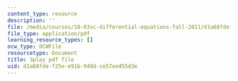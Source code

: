 ```yaml
---
content_type: resource
description: ''
file: /media/courses/18-03sc-differential-equations-fall-2011/d1a68fdef25ee91b948dce57ee455d3e_LbKKzMag5Rc.pdf
file_type: application/pdf
learning_resource_types: []
ocw_type: OCWFile
resourcetype: Document
title: 3play pdf file
uid: d1a68fde-f25e-e91b-948d-ce57ee455d3e
---
```

